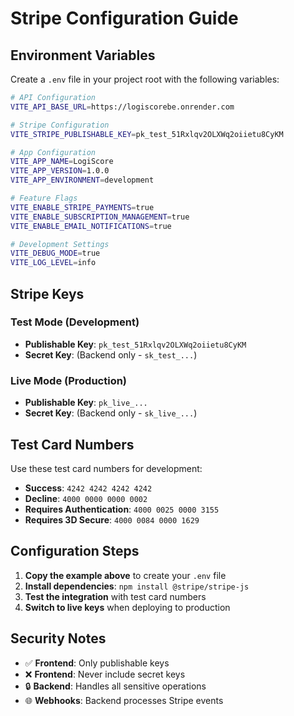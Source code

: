 # Stripe Configuration Guide

## Environment Variables

Create a `.env` file in your project root with the following variables:

```bash
# API Configuration
VITE_API_BASE_URL=https://logiscorebe.onrender.com

# Stripe Configuration
VITE_STRIPE_PUBLISHABLE_KEY=pk_test_51Rxlqv2OLXWq2oiietu8CyKM

# App Configuration
VITE_APP_NAME=LogiScore
VITE_APP_VERSION=1.0.0
VITE_APP_ENVIRONMENT=development

# Feature Flags
VITE_ENABLE_STRIPE_PAYMENTS=true
VITE_ENABLE_SUBSCRIPTION_MANAGEMENT=true
VITE_ENABLE_EMAIL_NOTIFICATIONS=true

# Development Settings
VITE_DEBUG_MODE=true
VITE_LOG_LEVEL=info
```

## Stripe Keys

### Test Mode (Development)
- **Publishable Key**: `pk_test_51Rxlqv2OLXWq2oiietu8CyKM`
- **Secret Key**: (Backend only - `sk_test_...`)

### Live Mode (Production)
- **Publishable Key**: `pk_live_...`
- **Secret Key**: (Backend only - `sk_live_...`)

## Test Card Numbers

Use these test card numbers for development:

- **Success**: `4242 4242 4242 4242`
- **Decline**: `4000 0000 0000 0002`
- **Requires Authentication**: `4000 0025 0000 3155`
- **Requires 3D Secure**: `4000 0084 0000 1629`

## Configuration Steps

1. **Copy the example above** to create your `.env` file
2. **Install dependencies**: `npm install @stripe/stripe-js`
3. **Test the integration** with test card numbers
4. **Switch to live keys** when deploying to production

## Security Notes

- ✅ **Frontend**: Only publishable keys
- ❌ **Frontend**: Never include secret keys
- 🔒 **Backend**: Handles all sensitive operations
- 🌐 **Webhooks**: Backend processes Stripe events
